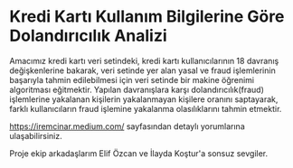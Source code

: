 # Kredi Kartı Kullanım Bilgilerine Göre Dolandırıcılık Analizi
 Amacımız kredi kartı veri setindeki, kredi kartı kullanıcılarının 18 davranış değişkenlerine bakarak, veri setinde yer alan yasal ve fraud işlemlerinin başarıyla tahmin edilebilmesi için veri setinde bir makine öğrenimi algoritması eğitmektir. Yapılan davranışlara karşı dolandırıcılık(fraud) işlemlerine yakalanan kişilerin yakalanmayan kişilere oranını saptayarak, farklı kullanıcıların fraud işlemine yakalanma olasılıklarını tahmin etmektir.

https://iremcinar.medium.com/ sayfasından detaylı yorumlarına ulaşabilirsiniz.

Proje ekip arkadaşlarım Elif Özcan ve İlayda Koştur'a sonsuz sevgiler.
